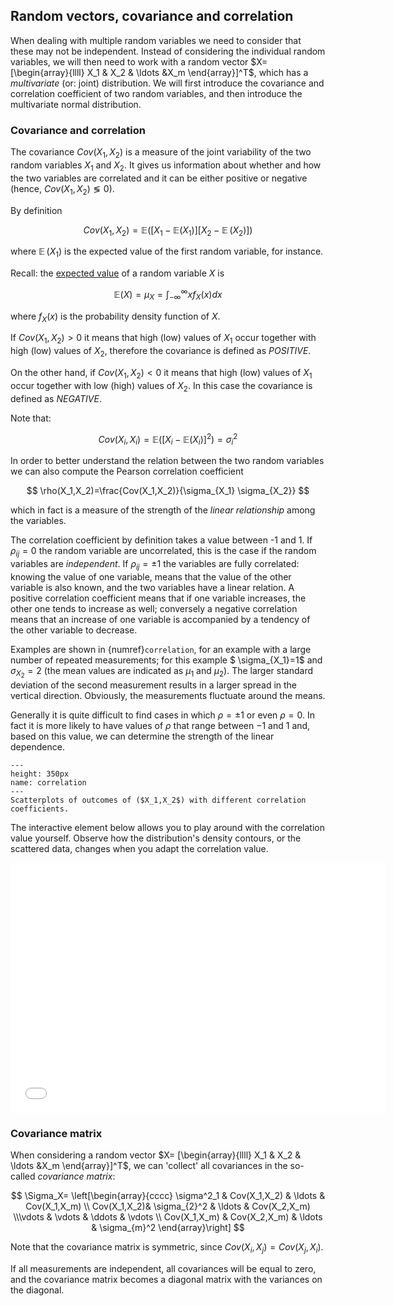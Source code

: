 ## Random vectors, covariance and correlation

When dealing with multiple random variables we need to consider that these may not be independent. Instead of considering the individual random variables, we will then need to work with a random vector $X= [\begin{array}{llll} X_1 & X_2 & \ldots &X_m \end{array}]^T$, which has a *multivariate* (or: joint) distribution. We will first introduce the covariance and correlation coefficient of two random variables, and then introduce the multivariate normal distribution.

### Covariance and correlation

The covariance $Cov(X_1,X_2)$ is a measure of the joint variability of the two random variables $X_1$ and $X_2$. It gives us information about whether and how the two variables are correlated and it can be either positive or negative (hence, $Cov(X_1,X_2)	\lessgtr 0$). 

By definition 

$$ 
Cov(X_1,X_2)=\mathbb{E}([X_1-\mathbb{E}(X_1)][X_2-\mathop{{}\mathbb{E}}(X_2)]) 
$$ 

where $\mathop{{}\mathbb{E}}(X_1)$ is the expected value of the first random variable, for instance. 

Recall: the [expected value](meanvar) of a random variable $X$ is 

$$ 
\mathbb{E}(X)=\mu_X = \int_{-\infty}^{\infty} x f_X (x)dx
$$ 

where $f_X(x)$ is the probability density function of $X$.

If $Cov(X_1,X_2)>0$ it means that high (low) values of $X_1$ occur together with high (low) values of $X_2$, therefore the covariance is defined as *POSITIVE*.

On the other hand, if $Cov(X_1,X_2)<0$ it means that high (low) values of $X_1$ occur together with low (high) values of $X_2$. In this case the covariance is defined as *NEGATIVE*.

Note that:

$$
Cov(X_i,X_i)=\mathbb{E}([X_i-\mathbb{E}(X_i)]^2) =\sigma^2_i
$$


In order to better understand the relation between the two random variables we can also compute the Pearson correlation coefficient

$$ 
\rho(X_1,X_2)=\frac{Cov(X_1,X_2)}{\sigma_{X_1} \sigma_{X_2}} 
$$ 

which in fact is a measure of the strength of the *linear relationship* among the variables.

The correlation coefficient by definition takes a value between -1 and 1. If $\rho_{ij} =0$ the random variable are uncorrelated, this is the case if the random variables are *independent*. If $\rho_{ij}= \pm 1$ the variables are fully correlated: knowing the value of one variable, means that the value of the other variable is also known, and the two variables have a linear relation. A positive correlation coefficient means that if one variable increases, the other one tends to increase as well; conversely a negative correlation means that an increase of one variable is accompanied by a tendency of the other variable to decrease.

Examples are shown in {numref}`correlation`, for an example with a large number of repeated measurements; for this example $ \sigma_{X_1}=1$ and $\sigma_{X_2}=2$ (the mean values are indicated as $\mu_1$ and $\mu_2$). The larger standard deviation of the second measurement results in a larger spread in the vertical direction. Obviously, the measurements fluctuate around the means.

Generally it is quite difficult to find cases in which $\rho=\pm 1$ or even $\rho=0$. In fact it is more likely to have values of $\rho$ that range between $-1$ and $1$ and, based on this value, we can determine the strength of the linear dependence.

```{figure} figures/01_correlation.png
---
height: 350px
name: correlation
---
Scatterplots of outcomes of ($X_1,X_2$) with different correlation coefficients.
```

The interactive element below allows you to play around with the correlation value yourself. Observe how the distribution's density contours, or the scattered data, changes when you adapt the correlation value.

<iframe src="../_static/elements/element_correlation.html" width="600" height="400" frameborder="0"></iframe>

### Covariance matrix

When considering a random vector $X= [\begin{array}{llll} X_1 & X_2 & \ldots &X_m \end{array}]^T$, we can 'collect' all covariances in the so-called *covariance matrix*:

$$
\Sigma_X=  \left[\begin{array}{cccc} \sigma^2_1 & Cov(X_1,X_2) & \ldots & Cov(X_1,X_m) \\ Cov(X_1,X_2)& \sigma_{2}^2 & \ldots & Cov(X_2,X_m) \\\vdots & \vdots & \ddots & \vdots \\ Cov(X_1,X_m) & Cov(X_2,X_m) & \ldots & \sigma_{m}^2 \end{array}\right]
$$

Note that the covariance matrix is symmetric, since $Cov(X_i,X_j)= Cov(X_j,X_i)$. 

If all measurements are independent, all covariances will be equal to zero, and the covariance matrix becomes a diagonal matrix with the variances on the diagonal. 
